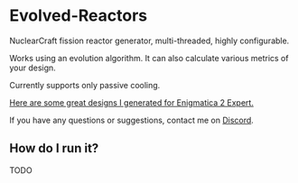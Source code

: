 # Evolved-Reactors

NuclearCraft fission reactor generator, multi-threaded, highly configurable.

Works using an evolution algorithm. It can also calculate various metrics of your design.

Currently supports only passive cooling.

[Here are some great designs I generated for Enigmatica 2 Expert.](https://docs.google.com/document/d/1JVBvbpVmECG8-SlPirjKwOKPism3taipX6jaHKjKIl4/edit?usp=sharing)

If you have any questions or suggestions, contact me on [Discord](https://discord.gg/9RCzqRP8Fh).

## How do I run it?

TODO
